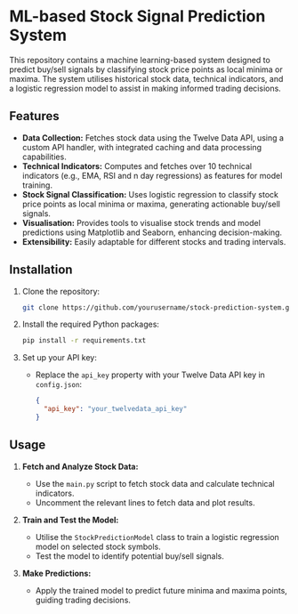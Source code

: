 # ML-based Stock Signal Prediction System
This repository contains a machine learning-based system designed to predict buy/sell signals by classifying stock price points as local minima or maxima. The system utilises historical stock data, technical indicators, and a logistic regression model to assist in making informed trading decisions.

## Features
- **Data Collection:** Fetches stock data using the Twelve Data API, using a custom API handler, with integrated caching and data processing capabilities.
- **Technical Indicators:** Computes and fetches over 10 technical indicators (e.g., EMA, RSI and n day regressions) as features for model training. 
- **Stock Signal Classification:** Uses logistic regression to classify stock price points as local minima or maxima, generating actionable buy/sell signals.
- **Visualisation:** Provides tools to visualise stock trends and model predictions using Matplotlib and Seaborn, enhancing decision-making.
- **Extensibility:** Easily adaptable for different stocks and trading intervals.

## Installation

1. Clone the repository:
   ```bash
   git clone https://github.com/yourusername/stock-prediction-system.git
   ```
   
2. Install the required Python packages:
   ```bash
   pip install -r requirements.txt
   ```
3. Set up your API key:
   - Replace the `api_key` property with your Twelve Data API key in `config.json`:
     ```json
     {
       "api_key": "your_twelvedata_api_key"
     }
     ```

## Usage

1. **Fetch and Analyze Stock Data:**
   - Use the `main.py` script to fetch stock data and calculate technical indicators.
   - Uncomment the relevant lines to fetch data and plot results.

2. **Train and Test the Model:**
   - Utilise the `StockPredictionModel` class to train a logistic regression model on selected stock symbols.
   - Test the model to identify potential buy/sell signals.

3. **Make Predictions:**
   - Apply the trained model to predict future minima and maxima points, guiding trading decisions.
